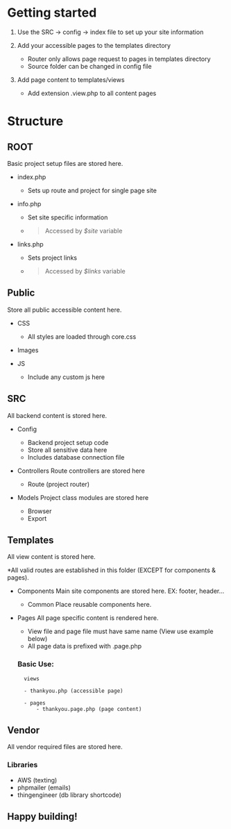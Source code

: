 # Getting started

1. Use the SRC -> config -> index file to set up your site information

2. Add your accessible pages to the templates directory

   - Router only allows page request to pages in templates directory
   - Source folder can be changed in config file

3. Add page content to templates/views

   - Add extension .view.php to all content pages

# Structure

## ROOT

Basic project setup files are stored here.

- index.php

  - Sets up route and project for single page site

- info.php

  - Set site specific information
  - > Accessed by _\$site_ variable

- links.php
  - Sets project links
  - > Accessed by _\$links_ variable

## Public

Store all public accessible content here.

- CSS

  - All styles are loaded through core.css

- Images
- JS

  - Include any custom js here

## SRC

All backend content is stored here.

- Config

  - Backend project setup code
  - Store all sensitive data here
  - Includes database connection file

- Controllers
  Route controllers are stored here

  - Route (project router)

- Models
  Project class modules are stored here

  - Browser
  - Export

## Templates

All view content is stored here.

\*All valid routes are established in this folder (EXCEPT for components & pages).

- Components
  Main site components are stored here.
  EX: footer, header...

  - Common
    Place reusable components here.

- Pages
  All page specific content is rendered here.

  - View file and page file must have same name (View use example below)
  - All page data is prefixed with .page.php

  ### Basic Use:

        views

        - thankyou.php (accessible page)

        - pages
            - thankyou.page.php (page content)

## Vendor

All vendor required files are stored here.

### Libraries

- AWS (texting)
- phpmailer (emails)
- thingengineer (db library shortcode)

## Happy building!
